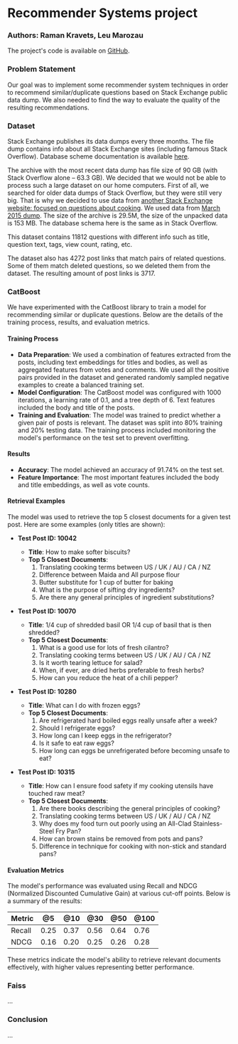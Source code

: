 # Recommender Systems project
### Authors: Raman Kravets, Leu Marozau

The project's code is available on [GitHub](https://github.com/galthran-wq/stackexchange-recsys).

### Problem Statement

Our goal was to implement some recommender system techniques in order to recommend similar/duplicate questions based on
Stack Exchange public data dump. We also needed to find the way to evaluate the quality of the resulting recommendations.

### Dataset

Stack Exchange publishes its data dumps every three months. The file dump contains info about all Stack Exchange sites
(including famous Stack Overflow). Database scheme documentation is available [here](https://meta.stackexchange.com/questions/2677/database-schema-documentation-for-the-public-data-dump-and-sede).

The archive with the most recent data dump has file size of 90 GB (with Stack Overflow alone – 63.3 GB).
We decided that we would not be able to process such a large dataset on our home computers.
First of all, we searched for older data dumps of Stack Overflow, but they were still very big.
That is why we decided to use data from [another Stack Exchange website: focused on questions about cooking](https://cooking.stackexchange.com).
We used data from [March 2015 dump](https://archive.org/details/stackexchange_20150313).
The size of the archive is 29.5M, the size of the unpacked data is 153 MB.
The database schema here is the same as in Stack Overflow.

This dataset contains 11812 questions with different info such as title, question text, tags, view count, rating, etc.

The dataset also has 4272 post links that match pairs of related questions. Some of them match deleted questions,
so we deleted them from the dataset. The resulting amount of post links is 3717.

### CatBoost

We have experimented with the CatBoost library to train a model for recommending similar or duplicate questions. Below are the details of the training process, results, and evaluation metrics.

#### Training Process

- **Data Preparation**: We used a combination of features extracted from the posts, including text embeddings for titles and bodies, as well as aggregated features from votes and comments. We used all the positive pairs provided in the dataset and generated randomly sampled negative examples to create a balanced training set.
- **Model Configuration**: The CatBoost model was configured with 1000 iterations, a learning rate of 0.1, and a tree depth of 6. Text features included the body and title of the posts.
- **Training and Evaluation**: The model was trained to predict whether a given pair of posts is relevant. The dataset was split into 80% training and 20% testing data. The training process included monitoring the model's performance on the test set to prevent overfitting.

#### Results

- **Accuracy**: The model achieved an accuracy of 91.74% on the test set.
- **Feature Importance**: The most important features included the body and title embeddings, as well as vote counts.

#### Retrieval Examples

The model was used to retrieve the top 5 closest documents for a given test post. Here are some examples (only titles are shown):

- **Test Post ID: 10042**
  - **Title**: How to make softer biscuits?
  - **Top 5 Closest Documents**:
    1. Translating cooking terms between US / UK / AU / CA / NZ
    2. Difference between Maida and All purpose flour
    3. Butter substitute for 1 cup of butter for baking
    4. What is the purpose of sifting dry ingredients?
    5. Are there any general principles of ingredient substitutions?

- **Test Post ID: 10070**
  - **Title**: 1/4 cup of shredded basil OR 1/4 cup of basil that is then shredded?
  - **Top 5 Closest Documents**:
    1. What is a good use for lots of fresh cilantro?
    2. Translating cooking terms between US / UK / AU / CA / NZ
    3. Is it worth tearing lettuce for salad?
    4. When, if ever, are dried herbs preferable to fresh herbs?
    5. How can you reduce the heat of a chili pepper?

- **Test Post ID: 10280**
  - **Title**: What can I do with frozen eggs?
  - **Top 5 Closest Documents**:
    1. Are refrigerated hard boiled eggs really unsafe after a week?
    2. Should I refrigerate eggs?
    3. How long can I keep eggs in the refrigerator?
    4. Is it safe to eat raw eggs?
    5. How long can eggs be unrefrigerated before becoming unsafe to eat?

- **Test Post ID: 10315**
  - **Title**: How can I ensure food safety if my cooking utensils have touched raw meat?
  - **Top 5 Closest Documents**:
    1. Are there books describing the general principles of cooking?
    2. Translating cooking terms between US / UK / AU / CA / NZ
    3. Why does my food turn out poorly using an All-Clad Stainless-Steel Fry Pan?
    4. How can brown stains be removed from pots and pans?
    5. Difference in technique for cooking with non-stick and standard pans?

#### Evaluation Metrics

The model's performance was evaluated using Recall and NDCG (Normalized Discounted Cumulative Gain) at various cut-off points. Below is a summary of the results:

| Metric       | @5   | @10  | @30  | @50  | @100 |
|--------------|------|------|------|------|------|
| Recall       | 0.25 | 0.37 | 0.56 | 0.64 | 0.76 |
| NDCG         | 0.16 | 0.20 | 0.25 | 0.26 | 0.28 |

These metrics indicate the model's ability to retrieve relevant documents effectively, with higher values representing better performance.

### Faiss

...

### Conclusion

...

